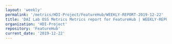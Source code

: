 ```yaml
---
layout: 'weekly'
permalink: '/metrics/HDI-Project/FeatureHub/WEEKLY-REPORT-2019-12-22'
title: 'DAI Lab OSS Metrics Metrics report for FeatureHub | WEEKLY-REPORT-2019-12-22'
organization: 'HDI-Project'
repository: 'FeatureHub'
current_date: '2019-12-22'
---
```

